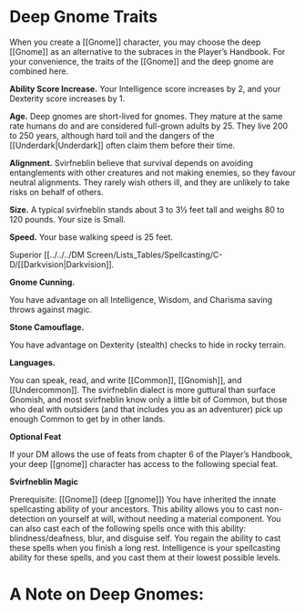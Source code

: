 
# **Deep Gnome Traits**

When you create a [[Gnome]] character, you may choose the deep [[Gnome]] as an alternative to the subraces in the Player’s Handbook. For your convenience, the traits of the [[Gnome]] and the deep gnome are combined here.

**Ability Score Increase.** Your Intelligence score increases by 2, and your Dexterity score increases by 1.

**Age.** Deep gnomes are short-lived for gnomes. They mature at the same rate humans do and are considered full-grown adults by 25. They live 200 to 250 years, although hard toil and the dangers of the [[Underdark|Underdark]] often claim them before their time.

**Alignment.** Svirfneblin believe that survival depends on avoiding entanglements with other creatures and not making enemies, so they favour neutral alignments. They rarely wish others ill, and they are unlikely to take risks on behalf of others.

**Size.** A typical svirfneblin stands about 3 to 3½ feet tall and weighs 80 to 120 pounds. Your size is Small.

**Speed.** Your base walking speed is 25 feet.

Superior [[../../../DM Screen/Lists_Tables/Spellcasting/C-D/[[Darkvision|Darkvision]].
<p><strong>Gnome Cunning.</strong></p>
You have advantage on all Intelligence, Wisdom, and Charisma saving throws against magic.
<p><strong>Stone Camouflage.</strong></p>
You have advantage on Dexterity (stealth) checks to hide in rocky terrain.<p><strong>Languages.</strong></p>You can speak, read, and write [[Common]], [[Gnomish]], and [[Undercommon]]. The svirfneblin dialect is more guttural than surface Gnomish, and most svirfneblin know only a little bit of Common, but those who deal with outsiders (and that includes you as an adventurer) pick up enough Common to get by in other lands.<p><strong>Optional Feat</strong></p>
If your DM allows the use of feats from chapter 6 of the Player’s Handbook, your deep [[gnome]] character has access to the following special feat.<p><strong>Svirfneblin Magic</strong></p>
Prerequisite: [[Gnome]] (deep [[gnome]])
You have inherited the innate spellcasting ability of your ancestors. This ability allows you to cast non-detection on yourself at will, without needing a material component. You can also cast each of the following spells once with this ability: blindness/deafness, blur, and disguise self. You regain the ability to cast these spells when you finish a long rest. Intelligence is your spellcasting ability for these spells, and you cast them at their lowest possible levels.


# **A Note on Deep Gnomes:**
